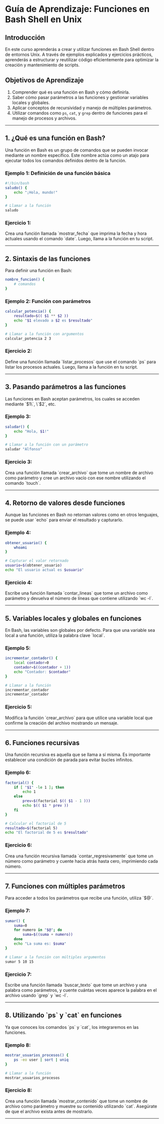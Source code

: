 # Guía de Aprendizaje: Funciones en Bash Shell en Unix

## Introducción
En este curso aprenderás a crear y utilizar funciones en Bash Shell dentro de entornos Unix. A través de ejemplos explicados y ejercicios prácticos, aprenderás a estructurar y reutilizar código eficientemente para optimizar la creación y mantenimiento de scripts.

## Objetivos de Aprendizaje
1. Comprender qué es una función en Bash y cómo definirla.
2. Saber cómo pasar parámetros a las funciones y gestionar variables locales y globales.
3. Aplicar conceptos de recursividad y manejo de múltiples parámetros.
4. Utilizar comandos como `ps`, `cat`, y `grep` dentro de funciones para el manejo de procesos y archivos.

---

## 1. ¿Qué es una función en Bash?

Una función en Bash es un grupo de comandos que se pueden invocar mediante un nombre específico. Este nombre actúa como un atajo para ejecutar todos los comandos definidos dentro de la función.

### **Ejemplo 1: Definición de una función básica**
```bash
#!/bin/bash
saludo() {
    echo "¡Hola, mundo!"
}

# Llamar a la función
saludo
```

### **Ejercicio 1:**
Crea una función llamada \`mostrar_fecha\` que imprima la fecha y hora actuales usando el comando \`date\`. Luego, llama a la función en tu script.

---

## 2. Sintaxis de las funciones

Para definir una función en Bash:
```bash
nombre_funcion() {
    # comandos
}
````

### **Ejemplo 2: Función con parámetros**
```bash
calcular_potencia() {
    resultado=$(( $1 ** $2 ))
    echo "$1 elevado a $2 es $resultado"
}

# Llamar a la función con argumentos
calcular_potencia 2 3
``` 

### **Ejercicio 2:**
Define una función llamada \`listar_procesos\` que use el comando \`ps\` para listar los procesos actuales. Luego, llama a la función en tu script.

---

## 3. Pasando parámetros a las funciones

Las funciones en Bash aceptan parámetros, los cuales se acceden mediante \`$1\`, \`$2\`, etc.

### **Ejemplo 3:**
``` bash
saludar() {
    echo "Hola, $1!"
}

# Llamar a la función con un parámetro
saludar "Alfonso"
``` 

### **Ejercicio 3:**
Crea una función llamada \`crear_archivo\` que tome un nombre de archivo como parámetro y cree un archivo vacío con ese nombre utilizando el comando \`touch\`.

---

## 4. Retorno de valores desde funciones

Aunque las funciones en Bash no retornan valores como en otros lenguajes, se puede usar \`echo\` para enviar el resultado y capturarlo.

### **Ejemplo 4:**
``` bash
obtener_usuario() {
    whoami
}

# Capturar el valor retornado
usuario=$(obtener_usuario)
echo "El usuario actual es $usuario"
``` 

### **Ejercicio 4:**
Escribe una función llamada \`contar_lineas\` que tome un archivo como parámetro y devuelva el número de líneas que contiene utilizando \`wc -l\`.

---

## 5. Variables locales y globales en funciones

En Bash, las variables son globales por defecto. Para que una variable sea local a una función, utiliza la palabra clave \`local\`.

### **Ejemplo 5:**
``` bash
incrementar_contador() {
    local contador=0
    contador=$((contador + 1))
    echo "Contador: $contador"
}

# Llamar a la función
incrementar_contador
incrementar_contador
``` 

### **Ejercicio 5:**
Modifica la función \`crear_archivo\` para que utilice una variable local que confirme la creación del archivo mostrando un mensaje.

---

## 6. Funciones recursivas

Una función recursiva es aquella que se llama a sí misma. Es importante establecer una condición de parada para evitar bucles infinitos.

### **Ejemplo 6:**
``` bash
factorial() {
    if [ "$1" -le 1 ]; then
        echo 1
    else
        prev=$(factorial $(( $1 - 1 )))
        echo $(( $1 * prev ))
    fi
}

# Calcular el factorial de 5
resultado=$(factorial 5)
echo "El factorial de 5 es $resultado"
``` 

### **Ejercicio 6:**
Crea una función recursiva llamada \`contar_regresivamente\` que tome un número como parámetro y cuente hacia atrás hasta cero, imprimiendo cada número.

---

## 7. Funciones con múltiples parámetros

Para acceder a todos los parámetros que recibe una función, utiliza \`$@\`.

### **Ejemplo 7:**
```bash
sumar() {
    suma=0
    for numero in "$@"; do
        suma=$((suma + numero))
    done
    echo "La suma es: $suma"
}

# Llamar a la función con múltiples argumentos
sumar 5 10 15
``` 
### **Ejercicio 7:**
Escribe una función llamada \`buscar_texto\` que tome un archivo y una palabra como parámetros, y cuente cuántas veces aparece la palabra en el archivo usando \`grep\` y \`wc -l\`.

---

## 8. Utilizando \`ps\` y \`cat\` en funciones

Ya que conoces los comandos \`ps\` y \`cat\`, los integraremos en las funciones.

### **Ejemplo 8:**
``` bash
mostrar_usuarios_procesos() {
    ps -eo user | sort | uniq
}

# Llamar a la función
mostrar_usuarios_procesos
``` 

### **Ejercicio 8:**
Crea una función llamada \`mostrar_contenido\` que tome un nombre de archivo como parámetro y muestre su contenido utilizando \`cat\`. Asegúrate de que el archivo exista antes de mostrarlo.

---



